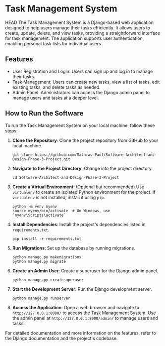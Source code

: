 # Task Management System

HEAD
The Task Management System is a Django-based web application designed to help users manage their tasks efficiently. It allows users to create, update, delete, and view tasks, providing a straightforward interface for task management. The application supports user authentication, enabling personal task lists for individual users.

## Features

- User Registration and Login: Users can sign up and log in to manage their tasks.
- Task Management: Users can create new tasks, view a list of tasks, edit existing tasks, and delete tasks as needed.
- Admin Panel: Administrators can access the Django admin panel to manage users and tasks at a deeper level.

## How to Run the Software

To run the Task Management System on your local machine, follow these steps:

1. **Clone the Repository**: Clone the project repository from GitHub to your local machine.

   ```
   git clone https://github.com/Mathias-Paul/Software-Architect-and-Design-Phase-3-Project.git
   ```

2. **Navigate to the Project Directory**: Change into the project directory.

   ```
   cd Software-Architect-and-Design-Phase-3-Project
   ```

3. **Create a Virtual Environment**: (Optional but recommended) Use `virtualenv` to create an isolated Python environment for the project. If `virtualenv` is not installed, install it using `pip`.

   ```
   python -m venv myenv
   source myenv/bin/activate  # On Windows, use `myenv\Scripts\activate`
   ```

4. **Install Dependencies**: Install the project's dependencies listed in `requirements.txt`.

   ```
   pip install -r requirements.txt
   ```

5. **Run Migrations**: Set up the database by running migrations.

   ```
   python manage.py makemigrations
   python manage.py migrate
   ```

6. **Create an Admin User**: Create a superuser for the Django admin panel.

   ```
   python manage.py createsuperuser
   ```

7. **Start the Development Server**: Run the Django development server.

   ```
   python manage.py runserver
   ```

8. **Access the Application**: Open a web browser and navigate to `http://127.0.0.1:8000/` to access the Task Management System. Use the admin panel at `http://127.0.0.1:8000/admin/` to manage users and tasks.

For detailed documentation and more information on the features, refer to the Django documentation and the project's codebase.
